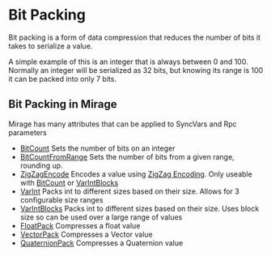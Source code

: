 # Bit Packing

Bit packing is a form of data compression that reduces the number of bits it takes to serialize a value.

A simple example of this is an integer that is always between 0 and 100. Normally an integer will be serialized as 32 bits, but knowing its range is 100 it can be packed into only 7 bits.

## Bit Packing in Mirage

Mirage has many attributes that can be applied to SyncVars and Rpc parameters

- [BitCount](/docs/guides/bit-packing/bit-count) Sets the number of bits on an integer
- [BitCountFromRange](/docs/guides/bit-packing/bit-count-from-range) Sets the number of bits from a given range, rounding up.
- [ZigZagEncode](/docs/guides/bit-packing/zig-zag-encode) Encodes a value using [ZigZag Encoding](https://gist.github.com/mfuerstenau/ba870a29e16536fdbaba). Only useable with [BitCount](/docs/guides/bit-packing/bit-count) or [VarIntBlocks](/docs/guides/bit-packing/var-int-blocks)
- [VarInt](/docs/guides/bit-packing/var-int) Packs int to different sizes based on their size. Allows for 3 configurable size ranges
- [VarIntBlocks](/docs/guides/bit-packing/var-int-blocks)  Packs int to different sizes based on their size. Uses block size so can be used over a large range of values
- [FloatPack](/docs/guides/bit-packing/float-pack) Compresses a float value
- [VectorPack](/docs/guides/bit-packing/vector-pack) Compresses a Vector value
- [QuaternionPack](/docs/guides/bit-packing/quaternion-pack) Compresses a Quaternion value